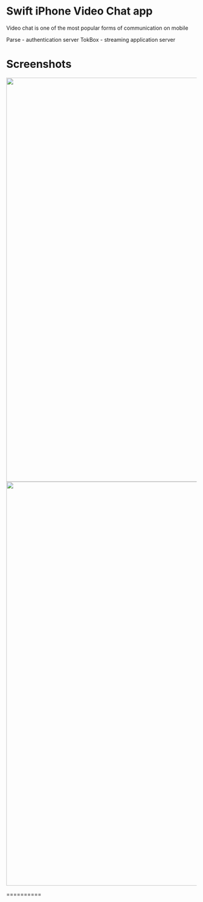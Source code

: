 # Swift iPhone Video Chat app

Video chat is one of the most popular forms of communication on mobile

Parse - authentication server
TokBox - streaming application server


Screenshots
==========

<p align="center">
  <img src ="https://raw.githubusercontent.com/mparrish91/parse-tokbox-videocallingapp/master/Screenshots/screenshot.PNG" height="1067" width="600" />
    <img src ="https://raw.githubusercontent.com/mparrish91/parse-tokbox-videocallingapp/master/Screenshots/screenshot1.PNG" height="1067" width="600" />
</p>



==========

